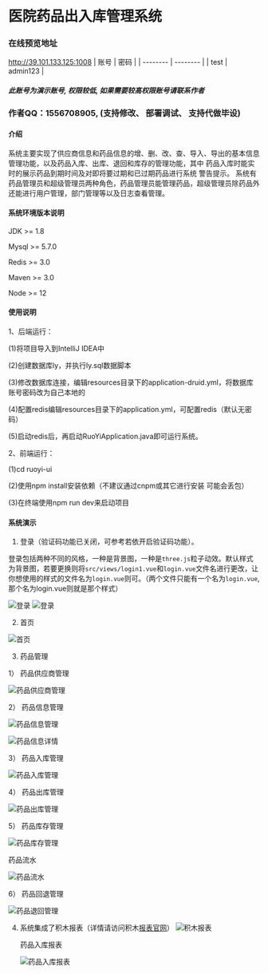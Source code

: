 # 医院药品出入库管理系统

### 在线预览地址
http://39.101.133.125:1008
| 账号    | 密码     |
| -------- | -------- |
| test | admin123 |


##### 此账号为演示账号, 权限较低, 如果需要较高权限账号请联系作者
### 作者QQ：1556708905, (支持修改、 部署调试、 支持代做毕设)




#### 介绍
系统主要实现了供应商信息和药品信息的增、删、改、查、导入、导出的基本信息管理功能，以及药品入库、出库、退回和库存的管理功能，其中 药品入库时能实时的展示药品到期时间及对即将要过期和已过期药品进行系统 警告提示。
系统有药品管理员和超级管理员两种角色，药品管理员能管理药品，超级管理员除药品外还能进行用户管理，部门管理等以及日志查看管理。

#### 系统环境版本说明
JDK >= 1.8 

Mysql >= 5.7.0

Redis >= 3.0

Maven >= 3.0

Node >= 12

#### 使用说明

1、后端运行：

(1)将项目导入到IntelliJ IDEA中

(2)创建数据库ly，并执行ly.sql数据脚本

(3)修改数据库连接，编辑resources目录下的application-druid.yml，将数据库账号密码改为自己本地的

(4)配置redis编辑resources目录下的application.yml，可配置redis（默认无密码）

(5)启动redis后，再启动RuoYiApplication.java即可运行系统。

2、前端运行：

(1)cd ruoyi-ui

(2)使用npm install安装依赖（不建议通过cnpm或其它进行安装 可能会丢包）

(3)在终端使用npm run dev来启动项目


#### 系统演示


1.  登录（验证码功能已关闭，可参考若依开启验证码功能）。


登录包括两种不同的风格，一种是背景图，一种是`three.js`粒子动效。默认样式为背景图，若要更换则将`src/views/login1.vue`和`login.vue`文件名进行更改，让你想使用的样式的文件名为`login.vue`则可。（两个文件只能有一个名为`login.vue`,那个名为login.vue则就是那个样式）

![登录](yanshitu/login.png)
![登录](yanshitu/login1.png)


2.  首页


![首页](yanshitu/shouye.png)


3.  药品管理

  1） 药品供应商管理  

![药品供应商管理](yanshitu/gongyingshang.png)

  2） 药品信息管理

![药品信息管理](yanshitu/xinxi.png)

![药品信息详情](yanshitu/xinxidetail.png)

  3） 药品入库管理

![药品入库管理](yanshitu/ruku.png)

  4） 药品出库管理

![药品出库管理](yanshitu/chuku.png)

  5） 药品库存管理

![药品库存管理](yanshitu/kucun.png)

药品流水

![药品流水](yanshitu/liushuizhang.png)  

6） 药品回退管理

![药品退回管理](yanshitu/tuihui.png)

4. 系统集成了积木报表（详情请访问积木[报表官网](http://www.jimureport.com/)）
   ![积木报表](yanshitu/jimu.png)

   药品入库报表

   ![药品入库报表](yanshitu/rukubaobiao.png)

